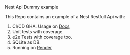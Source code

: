 Nest Api Dummy example

This Repo contains an example of a Nest Restfull Api with:

1. CI/CD GHA. Usage on [Docs](.github/workflows/ci_cd.yml)
2. Unit tests with coverage.
3. e2e Tests with coverage too.
4. SQLite as DB.
5. Running on [Render](https://render.com/) 
